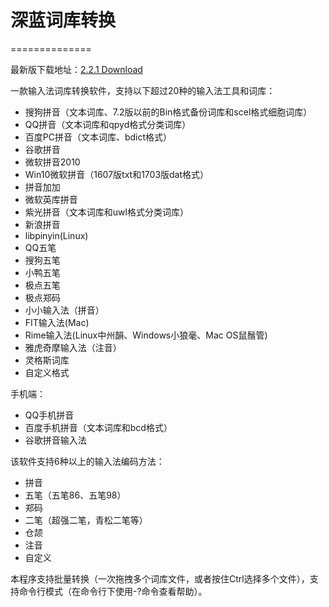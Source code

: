 # 深蓝词库转换
==============

最新版下载地址：[2.2.1 Download](https://github.com/studyzy/imewlconverter/releases/download/V2.2.1/Release_V2.2.1.zip)

一款输入法词库转换软件，支持以下超过20种的输入法工具和词库：

- 搜狗拼音（文本词库、7.2版以前的Bin格式备份词库和scel格式细胞词库）
- QQ拼音（文本词库和qpyd格式分类词库）
- 百度PC拼音（文本词库、bdict格式）
- 谷歌拼音
- 微软拼音2010
- Win10微软拼音（1607版txt和1703版dat格式）
- 拼音加加
- 微软英库拼音
- 紫光拼音（文本词库和uwl格式分类词库）
- 新浪拼音
- libpinyin(Linux)
- QQ五笔
- 搜狗五笔
- 小鸭五笔
- 极点五笔
- 极点郑码
- 小小输入法（拼音）
- FIT输入法(Mac)
- Rime输入法(Linux中州韻、Windows小狼毫、Mac OS鼠鬚管)
- 雅虎奇摩输入法（注音）
- 灵格斯词库
- 自定义格式

手机端：

- QQ手机拼音
- 百度手机拼音（文本词库和bcd格式）
- 谷歌拼音输入法

该软件支持6种以上的输入法编码方法：
- 拼音
- 五笔（五笔86、五笔98）
- 郑码
- 二笔（超强二笔，青松二笔等）
- 仓颉
- 注音
- 自定义

本程序支持批量转换（一次拖拽多个词库文件，或者按住Ctrl选择多个文件），支持命令行模式（在命令行下使用-?命令查看帮助）。
